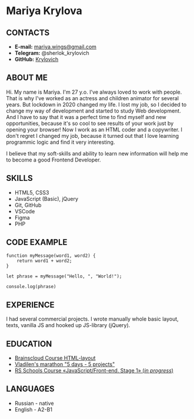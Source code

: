 # Mariya Krylova

## CONTACTS
* __E-mail:__ mariya.wings@gmail.com
* __Telegram:__ @sherlok_krylovich
* __GitHub:__ [Krylovich](https://github.com/Krylovich)
## ABOUT ME

Hi. My name is Mariya. I'm 27 y.o.
I've always loved to work with people. That is why I've worked as an actress and children animator for several years. But lockdown in 2020 changed my life. I lost my job, so I decided to change my way of development and started to study Web development. And I have to say that it was a perfect time to find myself and new opportunities, because it's so cool to see results of your work just by opening your browser!
Now I work as an HTML coder and a copywriter. I don't regret I changed my job, because it turned out that I love learning programmic logic and find it very interesting.

I believe that my soft-skills and ability to learn new information will help me to become a good Frontend Developer. 
## SKILLS
* HTML5, CSS3
* JavaScript (Basic), jQuery
* Git, GitHub
* VSCode
* Figma
* PHP
## CODE EXAMPLE

```
function myMessage(word1, word2) {
    return word1 + word2;
}
    
let phrase = myMessage("Hello, ", "World!");
    
console.log(phrase)
```
## EXPERIENCE 
I had several commercial projects. I wrote manually whole basic layout, texts, vanilla JS and hooked up JS-library (jQuery).
## EDUCATION 
* [Brainscloud Course HTML-layout](https://brainscloud.ru/courses)
* [Vladilen's marathon "5 days - 5 projects"](https://vladilen.ru/excel)
* [RS Schools Course «JavaScript/Front-end. Stage 1» (*in progress*)](https://rs.school/)

## LANGUAGES 
* Russian - native
* English - A2-B1









